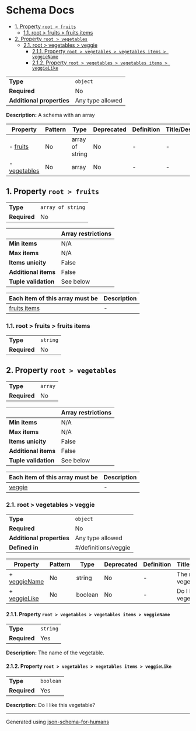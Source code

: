 # Schema Docs

- [1. Property `root > fruits`](#fruits)
  - [1.1. root > fruits > fruits items](#fruits_items)
- [2. Property `root > vegetables`](#vegetables)
  - [2.1. root > vegetables > veggie](#vegetables_items)
    - [2.1.1. Property `root > vegetables > vegetables items > veggieName`](#vegetables_items_veggieName)
    - [2.1.2. Property `root > vegetables > vegetables items > veggieLike`](#vegetables_items_veggieLike)

|                           |                  |
| ------------------------- | ---------------- |
| **Type**                  | `object`         |
| **Required**              | No               |
| **Additional properties** | Any type allowed |

**Description:** A schema with an array

| Property                     | Pattern | Type            | Deprecated | Definition | Title/Description |
| ---------------------------- | ------- | --------------- | ---------- | ---------- | ----------------- |
| - [fruits](#fruits )         | No      | array of string | No         | -          | -                 |
| - [vegetables](#vegetables ) | No      | array           | No         | -          | -                 |

## <a name="fruits"></a>1. Property `root > fruits`

|              |                   |
| ------------ | ----------------- |
| **Type**     | `array of string` |
| **Required** | No                |

|                      | Array restrictions |
| -------------------- | ------------------ |
| **Min items**        | N/A                |
| **Max items**        | N/A                |
| **Items unicity**    | False              |
| **Additional items** | False              |
| **Tuple validation** | See below          |

| Each item of this array must be | Description |
| ------------------------------- | ----------- |
| [fruits items](#fruits_items)   | -           |

### <a name="fruits_items"></a>1.1. root > fruits > fruits items

|              |          |
| ------------ | -------- |
| **Type**     | `string` |
| **Required** | No       |

## <a name="vegetables"></a>2. Property `root > vegetables`

|              |         |
| ------------ | ------- |
| **Type**     | `array` |
| **Required** | No      |

|                      | Array restrictions |
| -------------------- | ------------------ |
| **Min items**        | N/A                |
| **Max items**        | N/A                |
| **Items unicity**    | False              |
| **Additional items** | False              |
| **Tuple validation** | See below          |

| Each item of this array must be | Description |
| ------------------------------- | ----------- |
| [veggie](#vegetables_items)     | -           |

### <a name="vegetables_items"></a>2.1. root > vegetables > veggie

|                           |                      |
| ------------------------- | -------------------- |
| **Type**                  | `object`             |
| **Required**              | No                   |
| **Additional properties** | Any type allowed     |
| **Defined in**            | #/definitions/veggie |

| Property                                      | Pattern | Type    | Deprecated | Definition | Title/Description          |
| --------------------------------------------- | ------- | ------- | ---------- | ---------- | -------------------------- |
| + [veggieName](#vegetables_items_veggieName ) | No      | string  | No         | -          | The name of the vegetable. |
| + [veggieLike](#vegetables_items_veggieLike ) | No      | boolean | No         | -          | Do I like this vegetable?  |

#### <a name="vegetables_items_veggieName"></a>2.1.1. Property `root > vegetables > vegetables items > veggieName`

|              |          |
| ------------ | -------- |
| **Type**     | `string` |
| **Required** | Yes      |

**Description:** The name of the vegetable.

#### <a name="vegetables_items_veggieLike"></a>2.1.2. Property `root > vegetables > vegetables items > veggieLike`

|              |           |
| ------------ | --------- |
| **Type**     | `boolean` |
| **Required** | Yes       |

**Description:** Do I like this vegetable?

----------------------------------------------------------------------------------------------------------------------------
Generated using [json-schema-for-humans](https://github.com/coveooss/json-schema-for-humans)
